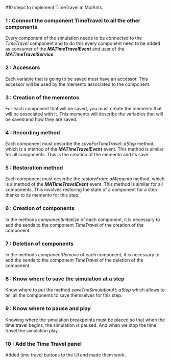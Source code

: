 #10 steps to implement TimeTravel in MolAnts


### 1 : Connect the component TimeTravel to all the other components

Every component of the simulation needs to be connected to the *TimeTravel* component and to do this every component need to be added as consumer of the ***MATimeTravelEvent*** and user of the ***MATimeTravelService***.

### 2 : Accessors

Each variable that is going to be saved must have an accessor. This accessor will be used by the memento associated to the component.

### 3 : Creation of the mementos

For each component that will be saved, you must create the memento that will be associated with it. This memento will describe the variables that will be saved and how they are saved.

### 4 : Recording method

Each component must describe the *saveForTimeTravel: aStep* method, which is a method of the ***MATimeTravelEvent*** event. This method is similar for all components. This is the creation of the memento and its save.

### 5 : Restoration method

Each component must describe the *restoreFrom: aMemento* method, which is a method of the ***MATimeTravelEvent*** event. This method is similar for all components. This involves restoring the state of a component for a step thanks to its memento for this step.

### 6 : Creation of components

In the methods *componentInitialize* of each component, it is necessary to add the sends to the component *TimeTravel* of the creation of the component.

### 7 : Deletion of components

In the methods *componentRemove* of each component, it is necessary to add the sends to the component *TimeTravel* of the deletion of the component.

### 8 : Know where to save the simulation at a step

Know where to put the method *saveTheSimulationAt: aStep* which allows to tell all the components to save themselves for this step.

### 9 : Know where to pause and play 

Knowing where the simulation breakpoints must be placed so that when the time travel begins, the simulation is paused. And when we stop the time travel the simulation play.

### 10 : Add the Time Travel panel

Added time travel buttons to the UI and made them work.
